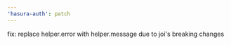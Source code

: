 ```yaml
---
'hasura-auth': patch
---
```


fix: replace helper.error with helper.message due to joi's breaking changes
